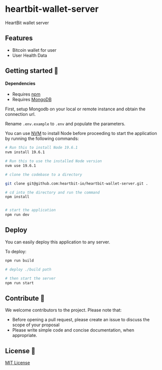 
# heartbit-wallet-server
HeartBit wallet server

## Features

- Bitcoin wallet for user
- User Health Data


## Getting started 🐣
#### Dependencies

 - Requires [npm](https://www.npmjs.com/)
 - Requires [MongoDB](https://www.mongodb.com/)

First, setup Mongodb on your local or remote instance and obtain the connection url.

Rename `.env.example` to `.env` and populate the parameters.

You can use [NVM](https://github.com/nvm-sh/nvm) to install Node before proceeding to start the application by running the following commands:

```bash
# Run this to install Node 19.6.1
nvm install 19.6.1

# Run this to use the installed Node version 
nvm use 19.6.1

# clone the codebase to a directory

git clone git@github.com:heartbit-io/heartbit-wallet-server.git .

# cd into the directory and run the command
npm install


# start the application
npm run dev
```

## Deploy 

You can easily deploy this application to any server. 

To deploy:

```bash
npm run build

# deploy ./build path

# then start the server
npm run start
```

## Contribute 🚀

We welcome contributors to the project. Please note that:

- Before opening a pull request, please create an issue to discuss the scope of your proposal
- Please write simple code and concise documentation, when appropriate.

## License 📗

[MIT License](./LICENSE) 

